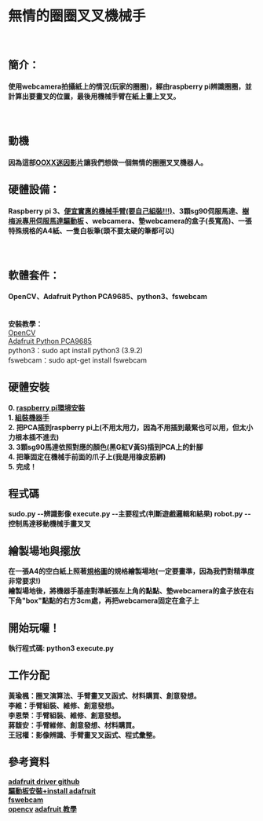 <h1>無情的圈圈叉叉機械手</h1><br>
<h2><b>簡介：</b></h2>
  <h4>使用webcamera拍攝紙上的情況(玩家的圈圈)，經由raspberry pi辨識圈圈，並計算出要畫叉的位置，最後用機械手臂在紙上畫上叉叉。</h4><br>
<h2>動機</h2>
  <h4>因為這部<a href="https://www.youtube.com/shorts/E5FjkQiIyA8">OOXX迷因影片</a>讓我們想做一個無情的圈圈叉叉機器人。</h4>
<h2><b>硬體設備：</b></h2>
  <h4>Raspberry pi 3、<a href = "https://shopee.tw/product/4491023/2084598147?smtt=0.321393749-1672830414.4">便宜實惠的機械手臂(要自己組裝!!!)</a>、3顆sg90伺服馬達、<a href = "https://shopee.tw/product/139069730/6518867147">樹梅派專用伺服馬達驅動板</a> 、webcamera、墊webcamera的盒子(長寬高)、一張特殊規格的A4紙、一隻白板筆(頭不要太硬的筆都可以)</h4><br>
<h2><b>軟體套件：</b></h2>
  <h4>OpenCV、Adafruit Python PCA9685、python3、fswebcam</h4><br>
  <b>安裝教學：</b>
  <br/>
  <a href = "https://medium.com/ching-i/%E6%A8%B9%E8%8E%93%E6%B4%BE%E5%AE%89%E8%A3%9D-opencv-4-4-0-606900caf370">OpenCV</a>
  <br/>
  <a href = "https://youtu.be/9jcEwn7GzNs">Adafruit Python PCA9685</a>
  <br/>
  python3：sudo apt install python3 (3.9.2)
  <br/>
  fswebcam：sudo apt-get install fswebcam
<h2><b>硬體安裝<b></h2>
  0. <a href = "https://hackmd.io/@ncnu-opensource/book/https%3A%2F%2Fhackmd.io%2F2j1JjIi_Q4KFgzkRgCZclw%3Fboth">raspberry pi環境安裝</a>
  <br/>
  1. <a href = "https://www.youtube.com/watch?v=xlwTzrsWs48">組裝機器手</a>
  <br/>
  2. 把PCA插到raspberry pi上(不用太用力，因為不用插到最緊也可以用，但太小力根本插不進去)
  <br/>
  3. 3顆sg90馬達依照對應的顏色(黑G紅V黃S)插到PCA上的針腳
  <br/>
  4. 把筆固定在機械手前面的爪子上(我是用橡皮筋綁)
  <br/>
  5. 完成！
<h2><b>程式碼<b></h2>
sudo.py --辨識影像
execute.py --主要程式(判斷遊戲邏輯和結果)
robot.py --控制馬達移動機械手畫叉叉
<h2><b>繪製場地與擺放</b></h2>
  在一張A4的空白紙上照著<a href = "https://github.com/tommygood/Raspberry-ooxx_robot/blob/master/specification.jpg">規格圖</a>的規格繪製場地(一定要畫準，因為我們對精準度非常要求!)<br>
  繪製場地後，將機器手基座對準紙張左上角的點點、墊webcamera的盒子放在右下角"box"點點的右方3cm處，再把webcamera固定在盒子上
<h2><b>開始玩囉！</b></h2>
執行程式碼: python3 execute.py
  <br/>
<h2>工作分配</h2>
  <b>黃瑜楓</b>：圈叉演算法、手臂畫叉叉函式、材料購買、創意發想。
  <br/>
  <b>李維</b>：手臂組裝、維修、創意發想。
  <br/>
  <b>李恩榮</b>：手臂組裝、維修、創意發想。
  <br/>
  <b>蔣馥安</b>：手臂維修、創意發想、材料購買。
  <br/>
  <b>王冠權</b>：影像辨識、手臂畫叉叉函式、程式彙整。
<h2>參考資料</h2>
  <a href = "https://github.com/adafruit/Adafruit-PWM-Servo-Driver-Library/tree/master/examples">adafruit driver github</a>
  <br/>
  <a href = "https://www.youtube.com/watch?v=9jcEwn7GzNs&t=132s">驅動板安裝+install adafruit</a>
  <br/>
  <a href = "https://blog.gtwang.org/iot/raspberry-pi-usb-webcam/">fswebcam</a>
  <br/>
  <a href = "https://medium.com/linux-on-raspberry-pi4/raspberry-pi%E5%AE%89%E8%A3%9Dopencv-%E5%AE%89%E8%A3%9D%E7%AF%87-1e6e35051680">opencv</a>
  <a href = "https://docs.circuitpython.org/projects/pca9685/en/latest/api.html">adafruit 教學</a>
  
  
